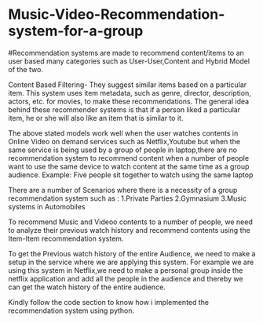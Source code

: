 # Music-Video-Recommendation-system-for-a-group

#Recommendation systems are made to recommend  content/items to an user based many categories such as User-User,Content and
Hybrid Model of the two.

Content Based Filtering- They suggest similar items based on a particular item. This system uses item metadata, such as genre, director, description, actors, etc. for movies, to make these recommendations. The general idea behind these recommender systems is that if a person liked a particular item, he or she will also like an item that is similar to it.

The above stated models work well when the user watches contents in Online Video on demand services such as Netflix,Youtube but
when the same service is being used by a group of people in laptop,there are no recommendation system to recommend content when a number of
people want to use the same device to watch content at the same time as a group audience.
Example: Five people sit together to watch using the same laptop

There are a number of Scenarios where there is a necessity of a group recommendation system such as :
1.Private Parties
2.Gymnasium
3.Music systems in Automobiles

To recommend Music and Videoo contents to a number of people, we need to analyze their previous watch history and recommend contents using 
the Item-Item recommendation system.

To get the Previous watch history of the entire Audience, we need to make a setup in the service where we are applying this system.
For example we are using this system in Netflix,we need to make a personal group inside the netflix application 
and add all the people in the audience and thereby we can get the watch history of the entire audience.

Kindly follow the code section to know how i implemented the recommendation system using python.
